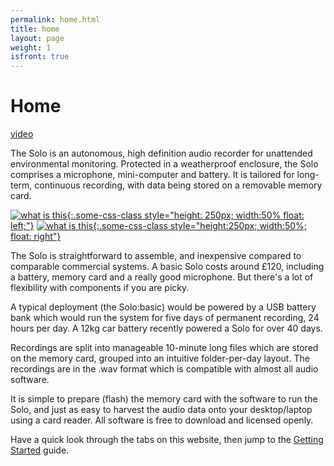 ```yaml
---
permalink: home.html
title: home
layout: page
weight: 1
isfront: true
---
```


# Home

[video](https://youtu.be/2Fq05JlEKjw)

The Solo is an autonomous, high definition audio recorder for
unattended environmental monitoring. Protected in a weatherproof
enclosure, the Solo comprises a microphone, mini-computer and battery.
It is tailored for long-term, continuous recording, with data being
stored on a removable memory card.

[![what is this](/img/20160529_135006.jpg "boxed solo" ){:.some-css-class style="height: 250px; width:50% float: left;"}](/img/20160529_135006.jpg)
[![what is this](/img/20160529_135939.jpg "inside a solo" ){:.some-css-class style="height:250px; width:50%; float: right"}](/img/20160529_135939.jpg)

The Solo is straightforward to assemble, and inexpensive compared to
comparable commercial systems. A basic Solo costs around £120,
including a battery, memory card and a really good microphone.  But
there's a lot of flexibility with components if you are picky.

A typical deployment (the Solo:basic) would be powered by a USB battery bank which
would run the system for five days of permanent recording, 24 hours
per day.  A 12kg car battery recently powered a Solo for over 40 days.

Recordings are split into manageable 10-minute long files which are
stored on the memory card, grouped into an intuitive folder-per-day
layout.  The recordings are in the .wav format which is compatible
with almost all audio software.

It is simple to prepare (flash) the memory card with the software to
run the Solo, and just as easy to harvest the audio data onto your
desktop/laptop using a card reader.  All software is free to download
and licensed openly.


Have a quick look through the tabs on this website, then jump to
the [Getting Started](documentation/getting-started.html) guide.
